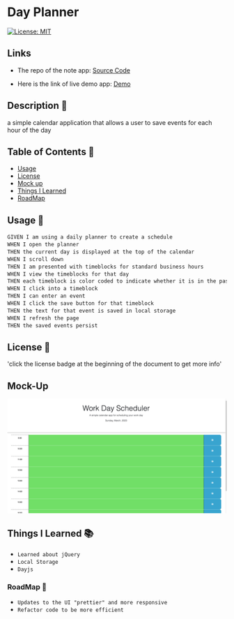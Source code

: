 # Day Planner

[![License: MIT](https://img.shields.io/badge/License-MIT-yellow.svg)](https://opensource.org/licenses/MIT)

## Links

- The repo of the note app: [Source Code](https://github.com/EshuShango/Day-Planner-app)

- Here is the link of live demo app: [Demo](https://eshushango.github.io/Day-Planner-app/)

## Description 🔎

a simple calendar application that allows a user to save events for each hour of the day

## Table of Contents 📖

- [Usage](#usage-🔑)
- [License](#license-📝)
- [Mock up](#mock-up)
- [Things I Learned](#things-i-learned-📚)
- [RoadMap](#roadmap-🧭)

## Usage 🔑

```md
GIVEN I am using a daily planner to create a schedule
WHEN I open the planner
THEN the current day is displayed at the top of the calendar
WHEN I scroll down
THEN I am presented with timeblocks for standard business hours
WHEN I view the timeblocks for that day
THEN each timeblock is color coded to indicate whether it is in the past, present, or future
WHEN I click into a timeblock
THEN I can enter an event
WHEN I click the save button for that timeblock
THEN the text for that event is saved in local storage
WHEN I refresh the page
THEN the saved events persist
```

## License 📝

'click the license badge at the beginning of the document to get more info'

## Mock-Up

![mock up](./Assets/Day-Planner.png)

## Things I Learned 📚

- `Learned about jQuery`
- `Local Storage`
- `Dayjs`

### RoadMap 🧭

- `Updates to the UI "prettier" and more responsive`
- `Refactor code to be more efficient`

